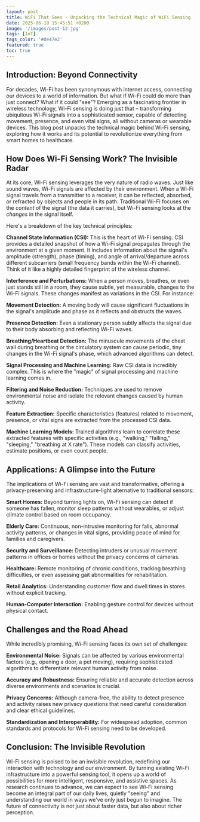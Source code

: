 ```yaml
---
layout: post
title: WiFi That Sees - Unpacking the Technical Magic of WiFi Sensing
date: 2025-06-10 15:45:51 +0200
image: '/images/post-12.jpg'
tags: [IoT]
tags_color: '#de47e2'
featured: true
toc: true
---
```


## Introduction: Beyond Connectivity

For decades, Wi-Fi has been synonymous with internet access, connecting our devices to a world of information. But what if Wi-Fi could do more than just connect? What if it could "see"? Emerging as a fascinating frontier in wireless technology, Wi-Fi sensing is doing just that – transforming ubiquitous Wi-Fi signals into a sophisticated sensor, capable of detecting movement, presence, and even vital signs, all without cameras or wearable devices. This blog post unpacks the technical magic behind Wi-Fi sensing, exploring how it works and its potential to revolutionize everything from smart homes to healthcare.

## How Does Wi-Fi Sensing Work? The Invisible Radar

At its core, Wi-Fi sensing leverages the very nature of radio waves. Just like sound waves, Wi-Fi signals are affected by their environment. When a Wi-Fi signal travels from a transmitter to a receiver, it can be reflected, absorbed, or refracted by objects and people in its path. Traditional Wi-Fi focuses on the *content* of the signal (the data it carries), but Wi-Fi sensing looks at the *changes* in the signal itself.

Here's a breakdown of the key technical principles:

**Channel State Information (CSI):** This is the heart of Wi-Fi sensing. CSI provides a detailed snapshot of how a Wi-Fi signal propagates through the environment at a given moment. It includes information about the signal's amplitude (strength), phase (timing), and angle of arrival/departure across different subcarriers (small frequency bands within the Wi-Fi channel). Think of it like a highly detailed fingerprint of the wireless channel.

**Interference and Perturbations:** When a person moves, breathes, or even just stands still in a room, they cause subtle, yet measurable, changes to the Wi-Fi signals. These changes manifest as variations in the CSI. For instance:

**Movement Detection:** A moving body will cause significant fluctuations in the signal's amplitude and phase as it reflects and obstructs the waves.

**Presence Detection:** Even a stationary person subtly affects the signal due to their body absorbing and reflecting Wi-Fi waves.

**Breathing/Heartbeat Detection:** The minuscule movements of the chest wall during breathing or the circulatory system can cause periodic, tiny changes in the Wi-Fi signal's phase, which advanced algorithms can detect.

**Signal Processing and Machine Learning:** Raw CSI data is incredibly complex. This is where the "magic" of signal processing and machine learning comes in.

**Filtering and Noise Reduction:** Techniques are used to remove environmental noise and isolate the relevant changes caused by human activity.

**Feature Extraction:** Specific characteristics (features) related to movement, presence, or vital signs are extracted from the processed CSI data.

**Machine Learning Models:** Trained algorithms learn to correlate these extracted features with specific activities (e.g., "walking," "falling," "sleeping," "breathing at X rate"). These models can classify activities, estimate positions, or even count people.

## Applications: A Glimpse into the Future

The implications of Wi-Fi sensing are vast and transformative, offering a privacy-preserving and infrastructure-light alternative to traditional sensors:

**Smart Homes:** Beyond turning lights on, Wi-Fi sensing can detect if someone has fallen, monitor sleep patterns without wearables, or adjust climate control based on room occupancy.

**Elderly Care:** Continuous, non-intrusive monitoring for falls, abnormal activity patterns, or changes in vital signs, providing peace of mind for families and caregivers.

**Security and Surveillance:** Detecting intruders or unusual movement patterns in offices or homes without the privacy concerns of cameras.

**Healthcare:** Remote monitoring of chronic conditions, tracking breathing difficulties, or even assessing gait abnormalities for rehabilitation.

**Retail Analytics:** Understanding customer flow and dwell times in stores without explicit tracking.

**Human-Computer Interaction:** Enabling gesture control for devices without physical contact.

## Challenges and the Road Ahead

While incredibly promising, Wi-Fi sensing faces its own set of challenges:

**Environmental Noise:** Signals can be affected by various environmental factors (e.g., opening a door, a pet moving), requiring sophisticated algorithms to differentiate relevant human activity from noise.

**Accuracy and Robustness:** Ensuring reliable and accurate detection across diverse environments and scenarios is crucial.

**Privacy Concerns:** Although camera-free, the ability to detect presence and activity raises new privacy questions that need careful consideration and clear ethical guidelines.

**Standardization and Interoperability:** For widespread adoption, common standards and protocols for Wi-Fi sensing need to be developed.

## Conclusion: The Invisible Revolution

Wi-Fi sensing is poised to be an invisible revolution, redefining our interaction with technology and our environment. By turning existing Wi-Fi infrastructure into a powerful sensing tool, it opens up a world of possibilities for more intelligent, responsive, and assistive spaces. As research continues to advance, we can expect to see Wi-Fi sensing become an integral part of our daily lives, quietly "seeing" and understanding our world in ways we've only just begun to imagine. The future of connectivity is not just about faster data, but also about richer perception.